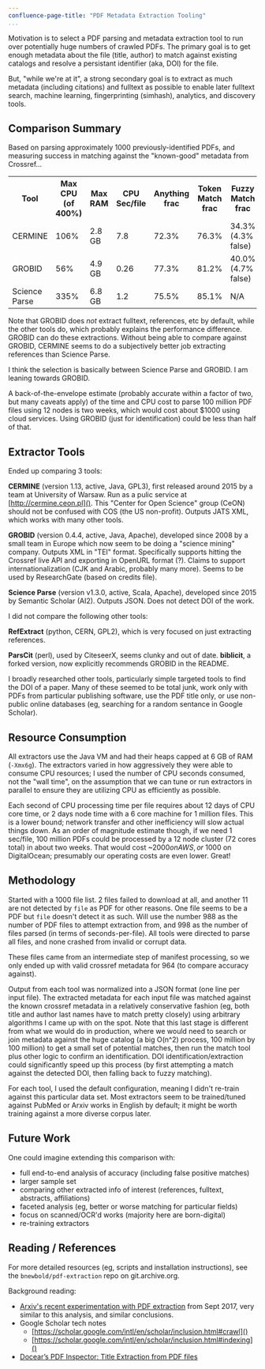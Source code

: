 ```yaml
---
confluence-page-title: "PDF Metadata Extraction Tooling"
...
```


Motivation is to select a PDF parsing and metadata extraction tool to run over
potentially huge numbers of crawled PDFs. The primary goal is to get enough
metadata about the file (title, author) to match against existing catalogs and
resolve a persistant identifier (aka, DOI) for the file.

But, "while we're at it", a strong secondary goal is to extract as much
metadata (including citations) and fulltext as possible to enable later
fulltext search, machine learning, fingerprinting (simhash), analytics, and
discovery tools.

## Comparison Summary

Based on parsing approximately 1000 previously-identified PDFs, and measuring
success in matching against the "known-good" metadata from Crossref...

<table>
  <tr><th>Tool
      <th>Max CPU (of 400%)
      <th>Max RAM
      <th>CPU Sec/file
      <th>Anything frac
      <th>Token Match frac
      <th>Fuzzy Match frac
      <th>DOI Match frac
  <tr><td>CERMINE
      <td>106%
      <td>2.8 GB
      <td>7.8
      <td>72.3%
      <td>76.3%
      <td>34.3% (4.3% false)
  <tr><td>GROBID
      <td>56%
      <td>4.9 GB
      <td>0.26
      <td>77.3%
      <td>81.2%
      <td>40.0% (4.7% false)
  <tr><td>Science Parse
      <td>335%
      <td>6.8 GB
      <td>1.2
      <td>75.5%
      <td>85.1%
      <td>N/A
</table>

Note that GROBID does *not* extract fulltext, references, etc by default, while
the other tools do, which probably explains the performance difference. GROBID
can do these extractions. Without being able to compare against GROBID, CERMINE
seems to do a subjectively better job extracting references than Science Parse.

I think the selection is basically between Science Parse and GROBID. I am
leaning towards GROBID.

A back-of-the-envelope estimate (probably accurate within a factor of two, but
many caveats apply) of the time and CPU cost to parse 100 million PDF files
using 12 nodes is two weeks, which would cost about $1000 using cloud services.
Using GROBID (just for identification) could be less than half of that.

## Extractor Tools

Ended up comparing 3 tools:

**CERMINE** (version 1.13, active, Java, GPL3), first released around 2015 by a
team at University of Warsaw. Run as a pulic service at
[http://cermine.ceon.pl](). This "Center for Open Science" group (CeON) should
not be confused with COS (the US non-profit). Outputs JATS XML, which works
with many other tools.

**GROBID** (version 0.4.4, active, Java, Apache), developed since 2008 by a
small team in Europe which now seem to be doing a "science mining" company.
Outputs XML in "TEI" format. Specifically supports hitting the Crossref live
API and exporting in OpenURL format (?). Claims to support internationalization
(CJK and Arabic, probably many more). Seems to be used by ResearchGate (based
on credits file).

**Science Parse** (version v1.3.0, active, Scala, Apache), developed since 2015
by Semantic Scholar (AI2). Outputs JSON. Does not detect DOI of the work.

I did not compare the following other tools:

**RefExtract** (python, CERN, GPL2), which is very focused on just extracting
references.

**ParsCit** (perl), used by CiteseerX, seems clunky and out of date.
**biblicit**, a forked version, now explicitly recommends GROBID in the README.

I broadly researched other tools, particularly simple targeted tools to find
the DOI of a paper. Many of these seemed to be total junk, work only with PDFs
from particular publishing software, use the PDF title only, or use non-public
online databases (eg, searching for a random sentance in Google Scholar).

## Resource Consumption

All extractors use the Java VM and had their heaps capped at 6 GB of RAM
(`-Xmx6g`). The extractors varied in how aggressively they were able to consume
CPU resources; I used the number of CPU seconds consumed, not the "wall time",
on the assumption that we can tune or run extractors in parallel to ensure they
are utilizing CPU as efficiently as possible.

Each second of CPU processing time per file requires about 12 days of CPU core
time, or 2 days node time with a 6 core machine for 1 million files. This is a
lower bound; network transfer and other inefficiency will slow actual things
down. As an order of magnitude estimate though, if we need 1 sec/file, 100
million PDFs could be processed by a 12 node cluster (72 cores total) in about
two weeks. That would cost ~$2000 on AWS, or ~$1000 on DigitalOcean; presumably
our operating costs are even lower. Great!

## Methodology

Started with a 1000 file list. 2 files failed to download at all, and another
11 are not detected by `file` as PDF for other reasons. One file seems to be a
PDF but `file` doesn't detect it as such. Will use the number 988 as the number
of PDF files to attempt extraction from, and 998 as the number of files parsed
(in terms of seconds-per-file). All tools were directed to parse all files, and
none crashed from invalid or corrupt data.

These files came from an intermediate step of manifest processing, so we only
ended up with valid crossref metadata for 964 (to compare accuracy against).

Output from each tool was normalized into a JSON format (one line per input
file). The extracted metadata for each input file was matched against the known 
crossref metadata in a relatively conservative fashion (eg, both title and
author last names have to match pretty closely) using arbitrary algorithms I
came up with on the spot. Note that this last stage is different from what we
would do in production, where we would need to search or join metadata against
the huge catalog (a big O(n^2) process, 100 million by 100 million) to get a
small set of potential matches, then run the match tool plus other logic to
confirm an identification. DOI identification/extraction could significantly
speed up this process (by first attempting a match against the detected DOI,
then falling back to fuzzy matching).

For each tool, I used the default configuration, meaning I didn't re-train
against this particular data set. Most extractors seem to be trained/tuned
against PubMed or Arxiv works in English by default; it might be worth training
against a more diverse corpus later.

## Future Work

One could imagine extending this comparison with:

- full end-to-end analysis of accuracy (including false positive matches)
- larger sample set
- comparing other extracted info of interest (references, fulltext, abstracts,
  affiliations)
- faceted analysis (eg, better or worse matching for particular fields)
- focus on scanned/OCR'd works (majority here are born-digital)
- re-training extractors

## Reading / References

For more detailed resources (eg, scripts and installation instructions), see
the `bnewbold/pdf-extraction` repo on git.archive.org.

Background reading:

- [Arxiv's recent experimentation with PDF extraction][arxiv] from Sept 2017,
  very similar to this analysis, and similar conclusions.
- Google Scholar tech notes
  - [https://scholar.google.com/intl/en/scholar/inclusion.html#crawl]()
  - [https://scholar.google.com/intl/en/scholar/inclusion.html#indexing]()
- [Docear’s PDF Inspector: Title Extraction from PDF files][docear]

[arxiv]: https://blogs.cornell.edu/arxiv/2017/09/27/development-update-reference-extraction-linking/
[docear]: https://pdfs.semanticscholar.org/753d/9c1d2c1f7e4fb7e474236f9409d2e2590142.pdf
